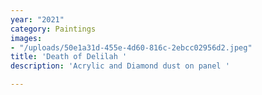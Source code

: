 ```yaml
---
year: "2021"
category: Paintings
images:
- "/uploads/50e1a31d-455e-4d60-816c-2ebcc02956d2.jpeg"
title: 'Death of Delilah '
description: 'Acrylic and Diamond dust on panel '

---
```

